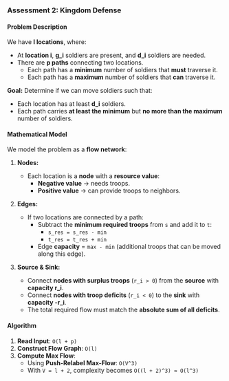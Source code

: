 ### Assessment 2: Kingdom Defense

#### Problem Description

We have **l locations**, where:
- At **location i**, **g_i** soldiers are present, and **d_i** soldiers are needed.
- There are **p paths** connecting two locations.
  - Each path has a **minimum** number of soldiers that **must** traverse it.
  - Each path has a **maximum** number of soldiers that **can** traverse it.

**Goal:** Determine if we can move soldiers such that:
- Each location has at least **d_i** soldiers.
- Each path carries **at least the minimum** but **no more than the maximum** number of soldiers.

#### Mathematical Model

We model the problem as a **flow network**:

1. **Nodes:**
   - Each location is a **node** with a **resource value**:
     - **Negative value** → needs troops.
     - **Positive value** → can provide troops to neighbors.

2. **Edges:**
   - If two locations are connected by a path:
     - Subtract the **minimum required troops** from `s` and add it to `t`:
       - `s_res = s_res - min`
       - `t_res = t_res + min`
     - Edge **capacity** = `max - min` (additional troops that can be moved along this edge).

3. **Source & Sink:**
   - Connect **nodes with surplus troops** (`r_i > 0`) from the **source** with **capacity r_i**.
   - Connect **nodes with troop deficits** (`r_i < 0`) to the **sink** with **capacity -r_i**.
   - The total required flow must match the **absolute sum of all deficits**.

#### Algorithm

1. **Read Input**: `O(l + p)`
2. **Construct Flow Graph**: `O(l)`
3. **Compute Max Flow**:
   - Using **Push-Relabel Max-Flow**: `O(V^3)`
   - With `V = l + 2`, complexity becomes `O((l + 2)^3) ≈ O(l^3)`


